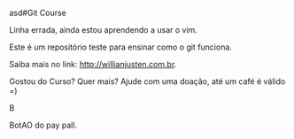 asd#Git Course

Linha errada, ainda estou aprendendo a usar o vim.

Este é um repositório teste para ensinar como o git funciona.

Saiba mais no link: http://willianjusten.com.br.

Gostou do Curso? Quer mais? Ajude com uma doação, até um café é válido =)

B

BotAO do pay pall.


